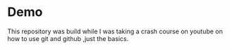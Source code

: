 # Demo 
This repository was build while I was taking a crash course on youtube on how to use git and github ,just the basics.
